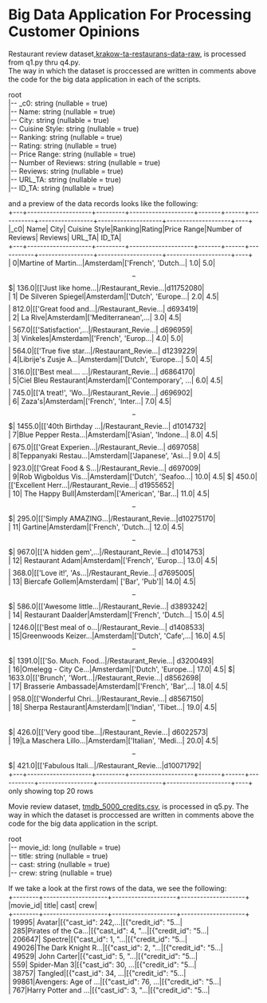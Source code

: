 ﻿# Big Data Application For Processing Customer Opinions


Restaurant review dataset,[krakow-ta-restaurans-data-raw](https://www.kaggle.com/damienbeneschi/krakow-ta-restaurans-data-raw), is processed from q1.py thru q4.py.  	
The way in which the dataset is proccessed are written in comments above the code for the big data application in each of the scripts.

root  
|-- _c0: string (nullable = true)  
|-- Name: string (nullable = true)  
|-- City: string (nullable = true)  
|-- Cuisine Style: string (nullable = true)  
|-- Ranking: string (nullable = true)  
|-- Rating: string (nullable = true)  
|-- Price Range: string (nullable = true)  
|-- Number of Reviews: string (nullable = true)  
|-- Reviews: string (nullable = true)  
|-- URL_TA: string (nullable = true)  
|-- ID_TA: string (nullable = true)  
  
and a preview of the data records looks like the following:  
+---+--------------------+---------+--------------------+-------+------+-----------+-----------------+--------------------+--------------------+----+  
|_c0| Name| City| Cuisine Style|Ranking|Rating|Price Range|Number of Reviews| Reviews| URL_TA| ID_TA|  
+---+--------------------+---------+--------------------+-------+------+-----------+-----------------+--------------------+--------------------+----+  
| 0|Martine of Martin...|Amsterdam|['French', 'Dutch...| 1.0| 5.0| $$ - $$$| 136.0|[['Just like home...|/Restaurant_Revie...|d11752080|  
| 1| De Silveren Spiegel|Amsterdam|['Dutch', 'Europe...| 2.0| 4.5| $$$$| 812.0|[['Great food and...|/Restaurant_Revie...| d693419|  
| 2| La Rive|Amsterdam|['Mediterranean',...| 3.0| 4.5| $$$$| 567.0|[['Satisfaction',...|/Restaurant_Revie...| d696959|  
| 3| Vinkeles|Amsterdam|['French', 'Europ...| 4.0| 5.0| $$$$| 564.0|[['True five star...|/Restaurant_Revie...| d1239229|  
| 4|Librije's Zusje A...|Amsterdam|['Dutch', 'Europe...| 5.0| 4.5| $$$$| 316.0|[['Best meal.... ...|/Restaurant_Revie...| d6864170|  
| 5|Ciel Bleu Restaurant|Amsterdam|['Contemporary', ...| 6.0| 4.5| $$$$| 745.0|[['A treat!', 'Wo...|/Restaurant_Revie...| d696902|  
| 6| Zaza's|Amsterdam|['French', 'Inter...| 7.0| 4.5| $$ - $$$| 1455.0|[['40th Birthday ...|/Restaurant_Revie...| d1014732|  
| 7|Blue Pepper Resta...|Amsterdam|['Asian', 'Indone...| 8.0| 4.5| $$$$| 675.0|[['Great Experien...|/Restaurant_Revie...| d697058|  
| 8|Teppanyaki Restau...|Amsterdam|['Japanese', 'Asi...| 9.0| 4.5| $$$$| 923.0|[['Great Food & S...|/Restaurant_Revie...| d697009|  
| 9|Rob Wigboldus Vis...|Amsterdam|['Dutch', 'Seafoo...| 10.0| 4.5| $| 450.0|[['Excellent Herr...|/Restaurant_Revie...| d1955652|  
| 10| The Happy Bull|Amsterdam|['American', 'Bar...| 11.0| 4.5| $$ - $$$| 295.0|[['Simply AMAZING...|/Restaurant_Revie...|d10275170|  
| 11| Gartine|Amsterdam|['French', 'Dutch...| 12.0| 4.5| $$ - $$$| 967.0|[['A hidden gem',...|/Restaurant_Revie...| d1014753|  
| 12| Restaurant Adam|Amsterdam|['French', 'Europ...| 13.0| 4.5| $$$$| 368.0|[['Love it!', 'As...|/Restaurant_Revie...| d7695005|  
| 13| Biercafe Gollem|Amsterdam| ['Bar', 'Pub']| 14.0| 4.5| $$ - $$$| 586.0|[['Awesome little...|/Restaurant_Revie...| d3893242|  
| 14| Restaurant Daalder|Amsterdam|['French', 'Dutch...| 15.0| 4.5| $$$$| 1246.0|[['Best meal of o...|/Restaurant_Revie...| d1408533|  
| 15|Greenwoods Keizer...|Amsterdam|['Dutch', 'Cafe',...| 16.0| 4.5| $$ - $$$| 1391.0|[['So. Much. Food...|/Restaurant_Revie...| d3200493|  
| 16|Omelegg - City Ce...|Amsterdam|['Dutch', 'Europe...| 17.0| 4.5| $| 1633.0|[['Brunch', 'Wort...|/Restaurant_Revie...| d8562698|  
| 17| Brasserie Ambassade|Amsterdam|['French', 'Bar',...| 18.0| 4.5| $$$$| 958.0|[['Wonderful Chri...|/Restaurant_Revie...| d8567150|  
| 18| Sherpa Restaurant|Amsterdam|['Indian', 'Tibet...| 19.0| 4.5| $$ - $$$| 426.0|[['Very good tibe...|/Restaurant_Revie...| d6022573|  
| 19|La Maschera Lillo...|Amsterdam|['Italian', 'Medi...| 20.0| 4.5| $$ - $$$| 421.0|[['Fabulous Itali...|/Restaurant_Revie...|d10071792|  
+---+--------------------+---------+--------------------+-------+------+-----------+-----------------+--------------------+--------------------+----+  
only showing top 20 rows  
  
  
 Movie review dataset, [tmdb_5000_credits.csv](https://www.kaggle.com/tmdb/tmdb-movie-metadata?select=tmdb_5000_credits.csv), is processed in q5.py. 
The way in which the dataset is proccessed are written in comments above the code for the big data application in the script.  
  
root  
|-- movie_id: long (nullable = true)  
|-- title: string (nullable = true)  
|-- cast: string (nullable = true)  
|-- crew: string (nullable = true)  
  
If we take a look at the first rows of the data, we see the following:  
+--------+--------------------+--------------------+--------------------+  
|movie_id| title| cast| crew|  
+--------+--------------------+--------------------+--------------------+  
| 19995| Avatar|[{"cast_id": 242,...|[{"credit_id": "5...|  
| 285|Pirates of the Ca...|[{"cast_id": 4, "...|[{"credit_id": "5...|  
| 206647| Spectre|[{"cast_id": 1, "...|[{"credit_id": "5...|  
| 49026|The Dark Knight R...|[{"cast_id": 2, "...|[{"credit_id": "5...|  
| 49529| John Carter|[{"cast_id": 5, "...|[{"credit_id": "5...|  
| 559| Spider-Man 3|[{"cast_id": 30, ...|[{"credit_id": "5...|  
| 38757| Tangled|[{"cast_id": 34, ...|[{"credit_id": "5...|  
| 99861|Avengers: Age of ...|[{"cast_id": 76, ...|[{"credit_id": "5...|  
| 767|Harry Potter and ...|[{"cast_id": 3, "...|[{"credit_id": "5...|  
  
  
